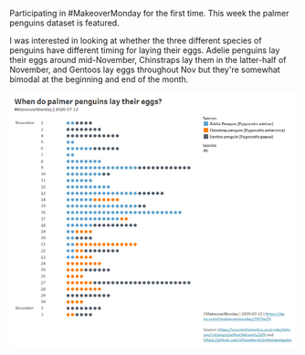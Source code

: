 Participating in #MakeoverMonday for the first time. This week the palmer penguins dataset is featured.

I was interested in looking at whether the three different species of penguins have different timing for laying their eggs. Adelie penguins lay their eggs around mid-November, Chinstraps lay them in the latter-half of November, and Gentoos lay eggs throughout Nov but they're somewhat bimodal at the beginning and end of the month.

![Timing of Palmer Penguin Egg Laying](https://github.com/bbgatch/makeover-monday/blob/master/2020-07-12/penguin-eggs.png)
